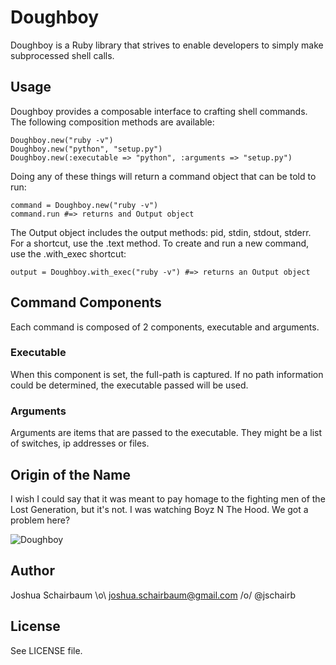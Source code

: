 Doughboy
========

Doughboy is a Ruby library that strives to enable developers to simply make subprocessed shell calls. 

Usage
--------

Doughboy provides a composable interface to crafting shell commands. The following composition methods are available:

    Doughboy.new("ruby -v")
    Doughboy.new("python", "setup.py")
    Doughboy.new(:executable => "python", :arguments => "setup.py")

Doing any of these things will return a command object that can be told to run:

    command = Doughboy.new("ruby -v")
    command.run #=> returns and Output object

The Output object includes the output methods: pid, stdin, stdout, stderr. For a shortcut, use the .text method. To create and run a new command, use the .with_exec shortcut:

    output = Doughboy.with_exec("ruby -v") #=> returns an Output object

Command Components
------------------

Each command is composed of 2 components, executable and arguments.

### Executable

When this component is set, the full-path is captured. If no path information could be determined, the executable passed will be used.

### Arguments

Arguments are items that are passed to the executable. They might be a list of switches, ip addresses or files.

Origin of the Name
------------------

I wish I could say that it was meant to pay homage to the fighting men of the Lost Generation, but it's not. I was watching Boyz N The Hood. We got a problem here?

![Doughboy](http://2.bp.blogspot.com/_xdN0QQwsP1A/TDhzYsJhkpI/AAAAAAAAJZk/yjqX6ZNF1t8/s400/boyz_n_the_hood_xlg+ICE+Cube+crop.jpg)

Author
------

Joshua Schairbaum \o\ joshua.schairbaum@gmail.com /o/ @jschairb 

License
-------

See LICENSE file.